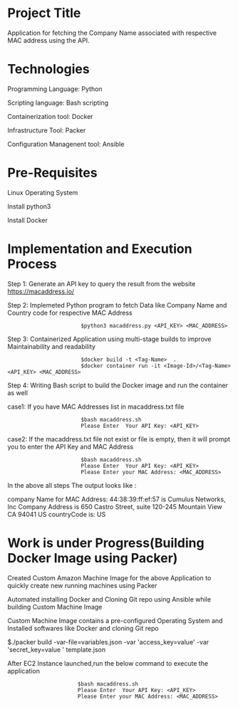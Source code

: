 Project Title
=====================

Application for fetching  the Company Name associated with respective MAC address using the API.


Technologies 
=====================
Programming Language: Python

Scripting language: Bash scripting

Containerization tool: Docker

Infrastructure Tool: Packer 

Configuration Managenent tool: Ansible


Pre-Requisites
=========================
Linux Operating System

Install python3

Install Docker


Implementation and Execution Process
===================

Step 1: Generate an API key to query the result from the website https://macaddress.io/ 

Step 2: Implemeted Python program to fetch Data like Company Name and Country code for respective MAC Address

                           $python3 macaddress.py <API_KEY> <MAC_ADDRESS>
                          
Step 3: Containerized Application using multi-stage builds to improve Maintainability and readability

                           $docker build -t <Tag-Name>  .
                           $docker container run -it <Image-Id>/<Tag-Name> <API_KEY> <MAC_ADDRESS>


Step 4: Writing Bash script to build the Docker image and run the container as well

 case1: If you have MAC Addresses list in macaddress.txt file  
 
                           $bash macaddress.sh
                           Please Enter  Your API Key: <API_KEY>
 case2: If the macaddress.txt file not exist or file is empty, then it will prompt you  to enter the API Key and MAC Address
 
                           $bash macaddress.sh
                           Please Enter  Your API Key: <API_KEY>
                           Please Enter your MAC Address: <MAC_ADDRESS>
                           
   In the above all steps The output looks like :
 
company Name  for MAC Address: 44:38:39:ff:ef:57 is  Cumulus Networks, Inc
Company Address is 650 Castro Street, suite 120-245 Mountain View  CA  94041 US
countryCode is: US  
                                          

Work is under Progress(Building Docker Image using Packer)      
============================================================
Created Custom Amazon Machine Image for the above Application to quickly create new running machines
using Packer

Automated installing Docker and Cloning Git repo using Ansible while building Custom Machine Image

Custom Machine Image contains a pre-configured Operating System and Installed softwares like Docker and cloning Git repo

$./packer build  -var-file=variables.json -var 'access_key=value' -var 'secret_key=value ' template.json

After EC2 Instance launched,run the below command to execute the application

                          $bash macaddress.sh
                          Please Enter  Your API Key: <API_KEY>
                          Please Enter your MAC Address: <MAC_ADDRESS>
                         
